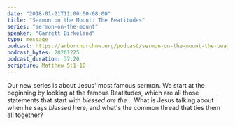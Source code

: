 ```yaml
---
date: "2018-01-21T11:00:00-08:00"
title: "Sermon on the Mount: The Beatitudes"
series: "sermon-on-the-mount"
speaker: "Garrett Birkeland"
type: message
podcast: https://arborchurchnw.org/podcast/sermon-on-the-mount-the-beatitudes.m4a
podcast_bytes: 28261225
podcast_duration: 37:20
scripture: Matthew 5:1-10
---
```


Our new series is about Jesus' most famous sermon. We start at the beginning by looking at the famous Beatitudes, which are all those statements that start with *blessed are the...* What is Jesus talking about when he says *blessed* here, and what's the common thread that ties them all together?

